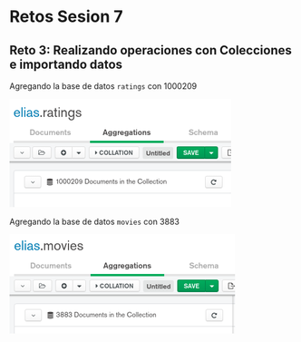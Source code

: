 
# Retos Sesion 7 



## Reto 3: Realizando operaciones con Colecciones e importando datos 
Agregando la base de datos `ratings` con 1000209

![mongo_ratigs](ratings_mongo.png)

Agregando la base de datos `movies` con 3883 
 
![mongo_ratigs](movies_mongos.png)




